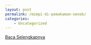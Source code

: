 ```yaml
---
layout: post
permalink: /mimpi-di-pemakaman-nenek/
categories:
    - Uncategorized
---
```


[Baca Selengkapnya](/09)